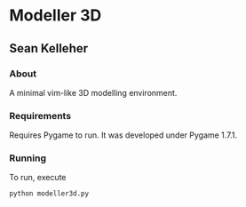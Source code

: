 Modeller 3D
===========

Sean Kelleher
-------------

### About

A minimal vim-like 3D modelling environment.

### Requirements

Requires Pygame to run. It was developed under Pygame 1.7.1.

### Running

To run, execute

    python modeller3d.py
